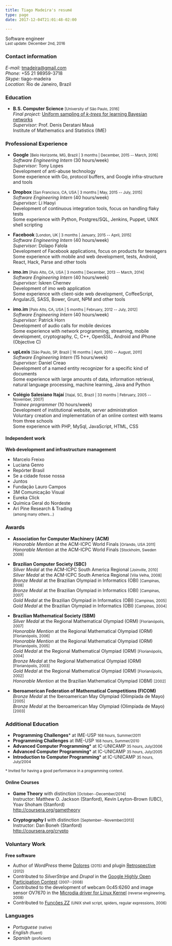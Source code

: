 ```yaml
---
title: Tiago Madeira's resumé
type: page
date: 2017-12-04T21:01:48-02:00

---
```


<style>
.entry {
  font-size: 20px;
  line-height: 24px;
}
.entry small {
  color: #999;
}
</style>

Software engineer  
<small>Last update: December 2nd, 2016</small>

### Contact information

_E-mail:_ <tmadeira@gmail.com>  
_Phone:_ +55 21 98959-3718  
_Skype:_ tiago-madeira  
_Location:_ Rio de Janeiro, Brazil

### Education

* **B.S. Computer Science** <small>[University of São Paulo, 2016]</small>  
  _Final project:_ [Uniform sampling of _k-trees_ for learning Bayesian networks](https://github.com/tmadeira/tcc/)  
  _Supervisor:_ Prof. Denis Deratani Mauá  
  Institute of Mathematics and Statistics (IME)

### Professional Experience

* **Google** <small>[Belo Horizonte, MG, Brazil | 3 months | December, 2015 -- March, 2016]</small>  
  _Software Engineering Intern_ (30 hours/week)  
  _Supervisor:_ Tony Lopes  
  Development of anti-abuse technology  
  Some experience with Go, protocol buffers, and Google infra-structure and tools

* **Dropbox** <small>[San Francisco, CA, USA | 3 months | May, 2015 -- July, 2015]</small>  
  _Software Engineering Intern_ (40 hours/week)  
  _Supervisor:_ Li Haoyi  
  Development of continuous integration tools, focus on handling flaky tests  
  Some experience with Python, Postgres/SQL, Jenkins, Puppet, UNIX shell scripting

* **Facebook** <small>[London, UK | 3 months | January, 2015 -- April, 2015]</small>  
  _Software Engineering Intern_ (40 hours/week)  
  _Supervisor:_ Dolapo Falola  
  Development of Facebook applications, focus on products for teenagers  
  Some experience with mobile and web development, tests, Android, React, Hack, Parse and other tools

* **imo.im** <small>[Palo Alto, CA, USA | 3 months | December, 2013 -- March, 2014]</small>  
  _Software Engineering Intern_ (40 hours/week)  
  _Supervisor:_ Iskren Chernev  
  Development of imo web application  
  Some experience with client-side web development, CoffeeScript, AngularJS, SASS, Bower, Grunt, NPM and other tools

* **imo.im** <small>[Palo Alto, CA, USA | 5 months | February, 2012 -- July, 2012]</small>  
  _Software Engineering Intern_ (40 hours/week)  
  _Supervisor:_ Patrick Horn  
  Development of audio calls for mobile devices  
  Some experience with network programming, streaming, mobile development, cryptography, C, C++, OpenSSL, Android and iPhone (Objective C)

* **upLexis** <small>[São Paulo, SP, Brazil | 16 months | April, 2010 -- August, 2011]</small>  
  _Software Engineering Intern_ (15 hours/week)  
  _Supervisor:_ Daniel Creao  
  Development of a named entity recognizer for a specific kind of documents  
  Some experience with large amounts of data, information retrieval, natural language processing, machine learning, Java and Python

* **Colégio Salesiano Itajaí** <small>[Itajaí, SC, Brazil | 33 months | February, 2005 -- November, 2007]</small>  
  _Trainee programmer_ (10 hours/week)  
  Development of institutional website, server administration  
  Voluntary creation and implementation of an online contest with teams from three schools  
  Some experience with PHP, MySql, JavaScript, HTML, CSS

#### Independent work

**Web development and infrastructure management**

* Marcelo Freixo
* Luciana Genro
* Repórter Brasil
* Se a cidade fosse nossa
* Juntos
* Fundação Lauro Campos
* 3M Comunicação Visual
* Eureka Click
* Química Geral do Nordeste
* Ari Pine Research & Trading  
<small>(among many others...)</small>

### Awards

* **Association for Computer Machinery (ACM)**  
  _Honorable Mention_ at the ACM-ICPC World Finals <small>[Orlando, USA 2011]</small>  
  _Honorable Mention_ at the ACM-ICPC World Finals <small>[Stockholm, Sweden 2009]</small>

* **Brazilian Computer Society (SBC)**  
  _Silver Medal_ at the ACM-ICPC South America Regional <small>[Joinville, 2010]</small>  
  _Silver Medal_ at the ACM-ICPC South America Regional <small>[Vila Velha, 2008]</small>  
  _Bronze Medal_ at the Brazilian Olympiad in Informatics (OBI) <small>[Campinas, 2008]</small>  
  _Bronze Medal_ at the Brazilian Olympiad in Informatics (OBI) <small>[Campinas, 2007]</small>  
  _Gold Medal_ at the Brazilian Olympiad in Informatics (OBI) <small>[Campinas, 2005]</small>  
  _Gold Medal_ at the Brazilian Olympiad in Informatics (OBI) <small>[Campinas, 2004]</small>

* **Brazilian Mathematical Society (SBM)**  
  _Silver Medal_ at the Regional Mathematical Olympiad (ORM) <small>[Florianópolis, 2007]</small>  
  _Honorable Mention_ at the Regional Mathematical Olympiad (ORM) <small>[Florianópolis, 2006]</small>  
  _Honorable Mention_ at the Regional Mathematical Olympiad (ORM) <small>[Florianópolis, 2005]</small>  
  _Gold Medal_ at the Regional Mathematical Olympiad (ORM) <small>[Florianópolis, 2004]</small>  
  _Bronze Medal_ at the Regional Mathematical Olympiad (ORM) <small>[Florianópolis, 2003]</small>  
  _Gold Medal_ at the Regional Mathematical Olympiad (ORM) <small>[Florianópolis, 2002]</small>  
  _Honorable Mention_ at the Brazilian Mathematical Olympiad (OBM) <small>[2002]</small>

* **Iberoamerican Federation of Mathematical Competitions (FICOM)**  
  _Bronze Medal_ at the Iberoamerican May Olympiad (Olimpíada de Mayo) <small>[2005]</small>  
  _Bronze Medal_ at the Iberoamerican May Olympiad (Olimpíada de Mayo) <small>[2003]</small>

### Additional Education

* **Programming Challenges**\* at IME-USP <small>168 hours, Summer/2011</small>
* **Programming Challenges** at IME-USP <small>168 hours, Summer/2010</small>
* **Advanced Computer Programming**\* at IC-UNICAMP <small>35 hours, July/2006</small>
* **Advanced Computer Programming**\* at IC-UNICAMP <small>35 hours, July/2005</small>
* **Introduction to Computer Programming**\* at IC-UNICAMP <small>35 hours, July/2004</small>

<small>\* Invited for having a good performance in a programming contest.</small>

#### Online Courses

* **Game Theory** with distinction <small>[October--December/2014]</small>  
  Instructor: Matthew O. Jackson (Stanford), Kevin Leyton-Brown (UBC), Yoav Shoham (Stanford)  
  http://coursera.org/gametheory

* **Cryptography I** with distinction <small>[September--November/2013]</small>  
  Instructor: Dan Boneh (Stanford)  
  http://coursera.org/crypto

### Voluntary Work

**Free software**

* Author of _WordPress_ theme [Dolores](http://github.com/tmadeira/dolores/) <small>(2015)</small> and plugin [Retrospective](http://wordpress.org/extend/plugins/retrospective) <small>(2012)</small>
* Contributed to _SilverStripe_ and _Drupal_ in the [Google Highly Open Participation Contest](http://code.google.com/opensource/ghop/) <small>(2007--2008)</small>
* Contributed to the development of webcam 0c45:6260 and image sensor OV7670 in the [Microdia driver for Linux Kernel](http://groups.google.com/group/microdia/) <small>(reverse engineering, 2008)</small>
* Contributed to [Funções ZZ](http://funcoeszz.net/) <small>(UNIX shell script, spiders, regular expressions, 2006)</small>

### Languages

* _Portuguese_ <small>(native)</small>
* _English_ <small>(fluent)</small>
* _Spanish_ <small>(proficient)</small>

